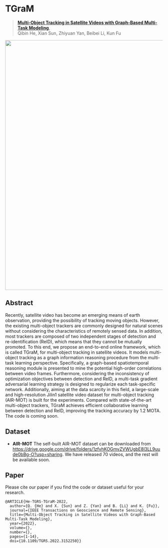 # TGraM

> [**Multi-Object Tracking in Satellite Videos with Graph-Based Multi-Task Modeling**](),            
> Qibin He, Xian Sun, Zhiyuan Yan, Beibei Li, Kun Fu       

<p align='center'>
  <img src='assets/tgram_fig.bmp' width="800px">
</p>


## Abstract

Recently, satellite video has become an emerging means of earth observation, providing the possibility of tracking moving objects. However, the existing multi-object trackers are commonly designed for natural scenes without considering the characteristics of remotely sensed data. In addition, most trackers are composed of two independent stages of detection and re-identification (ReID), which means that they cannot be mutually promoted. To this end, we propose an end-to-end online framework, which is called TGraM, for multi-object tracking in satellite videos. It models multi-object tracking as a graph information reasoning procedure from the multi-task learning perspective. Specifically, a graph-based spatiotemporal reasoning module is presented to mine the potential high-order correlations between video frames. Furthermore, considering the inconsistency of optimization objectives between detection and ReID, a multi-task gradient adversarial learning strategy is designed to regularize each task-specific network. Additionally, aiming at the data scarcity in this field, a large-scale and high-resolution Jilin1 satellite video dataset for multi-object tracking (AIR-MOT) is built for the experiments. Compared with state-of-the-art multi-object trackers, TGraM achieves efficient collaborative learning between detection and ReID, improving the tracking accuracy by 1.2 MOTA. The code is coming soon.


## Dataset

* **AIR-MOT**
  The self-built AIR-MOT dataset can be downloaded from https://drive.google.com/drive/folders/1zfvhKOGmvZVWUgbE8l3LL9uude0bBg-O?usp=sharing. We have released 70 videos, and the rest will be available soon.
  
  
## Paper

Please cite our paper if you find the code or dataset useful for your research.

```
@ARTICLE{He-TGRS-TGraM-2022,
  author={Q. {He} and X. {Sun} and Z. {Yan} and B. {Li} and K. {Fu}},
  journal={IEEE Transactions on Geoscience and Remote Sensing}, 
  title={Multi-Object Tracking in Satellite Videos with Graph-Based Multi-Task Modeling}, 
  year={2022},
  volume={},
  number={},
  pages={1-14},
  doi={10.1109/TGRS.2022.3152250}}
```
